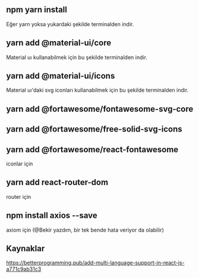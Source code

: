 ## npm yarn install

Eğer yarn yoksa yukardaki şekilde terminalden indir.

## yarn add @material-ui/core

Material uı kullanabilmek için bu şekilde terminalden indir.

## yarn add @material-ui/icons

Material uı'daki svg iconları kullanabilmek için bu şekilde terminalden indir.

## yarn add @fortawesome/fontawesome-svg-core

## yarn add @fortawesome/free-solid-svg-icons

## yarn add @fortawesome/react-fontawesome

iconlar için

## yarn add react-router-dom

router için

## npm install axios --save

axiom için (@Bekir yazdım, bir tek bende hata veriyor da olabilir)

## Kaynaklar

https://betterprogramming.pub/add-multi-language-support-in-react-js-a771c9ab31c3
